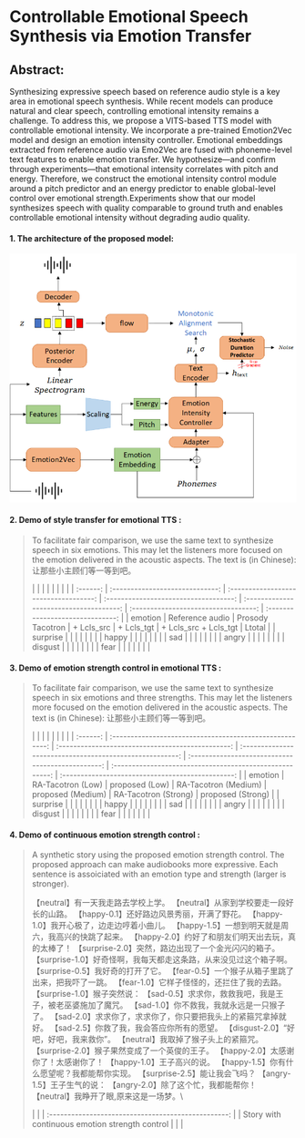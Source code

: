 # Controllable Emotional Speech Synthesis via Emotion Transfer

## Abstract:

Synthesizing expressive speech based on reference audio style is a key area in emotional speech synthesis. While recent models can produce natural and clear speech, controlling emotional intensity remains a challenge. To address this, we propose a VITS-based TTS model with controllable emotional intensity. We incorporate a pre-trained Emotion2Vec model and design an emotion intensity controller. Emotional embeddings extracted from reference audio via Emo2Vec are fused with phoneme-level text features to enable emotion transfer. We hypothesize—and confirm through experiments—that emotional intensity correlates with pitch and energy. Therefore, we construct the emotional intensity control module around a pitch predictor and an energy predictor to enable global-level control over emotional strength.Experiments show that our model synthesizes speech with quality comparable to ground truth and enables controllable emotional intensity without degrading audio quality.

#### 1. The architecture of the proposed model:

![arch](./assets/CETTS/Training.jpg)

#### 2. Demo of style transfer for emotional TTS :

> To facilitate fair comparison, we use the same text to synthesize speech in six emotions. This may let the listeners more focused on the emotion delivered in the acoustic aspects. The text is (in Chinese): 让那些小主顾们等一等到吧。
> 
> |          |                                 |                                       |                                       |                                         |                                      |                                  |
| :------: | :-----------------------------: | :-----------------------------------: | :-----------------------------------: | :-------------------------------------: | :----------------------------------: | :------------------------------: |
|  emotion |         Reference audio         |            Prosody Tacotron           |              + Lcls\_src              |               + Lcls\_tgt               |        + Lcls\_src + Lcls\_tgt       |              Ltotal              |
| surprise | [](samples/original/210498.wav) | [](samples/refnet/101020-21-Mref.wav) | [](samples/nodencl/101020-21-Mnd.wav) | [](samples/noencl/101020-21-noencl.wav) | [](samples/nogram/101020-21-Mng.wav) | [](samples/gram/101020-21-M.wav) |
|   happy  | [](samples/original/220184.wav) | [](samples/refnet/101020-22-Mref.wav) | [](samples/nodencl/101020-22-Mnd.wav) | [](samples/noencl/101020-22-noencl.wav) | [](samples/nogram/101020-22-Mng.wav) | [](samples/gram/101020-22-M.wav) |
|    sad   | [](samples/original/230233.wav) | [](samples/refnet/101020-23-Mref.wav) | [](samples/nodencl/101020-23-Mnd.wav) | [](samples/noencl/101020-23-noencl.wav) | [](samples/nogram/101020-23-Mng.wav) | [](samples/gram/101020-23-M.wav) |
|   angry  | [](samples/original/240639.wav) | [](samples/refnet/101020-24-Mref.wav) | [](samples/nodencl/101020-24-Mnd.wav) | [](samples/noencl/101020-24-noencl.wav) | [](samples/nogram/101020-24-Mng.wav) | [](samples/gram/101020-24-M.wav) |
|  disgust | [](samples/original/250564.wav) | [](samples/refnet/101020-25-Mref.wav) | [](samples/nodencl/101020-25-Mnd.wav) | [](samples/noencl/101020-25-noencl.wav) | [](samples/nogram/101020-25-Mng.wav) | [](samples/gram/101020-25-M.wav) |
|   fear   | [](samples/original/260554.wav) | [](samples/refnet/101020-26-Mref.wav) | [](samples/nodencl/101020-26-Mnd.wav) | [](samples/noencl/101020-26-noencl.wav) | [](samples/nogram/101020-26-Mng.wav) | [](samples/gram/101020-26-M.wav) |
> 
> 

#### 3. Demo of emotion strength control in emotional TTS :

> To facilitate fair comparison, we use the same text to synthesize speech in six emotions and three strengths. This may let the listeners more focused on the emotion delivered in the acoustic aspects. The text is (in Chinese): 让那些小主顾们等一等到吧。
> 
> |          |                                                          |                                                   |                                                          |                                                   |                                                          |                                                   |
| :------: | :------------------------------------------------------: | :-----------------------------------------------: | :------------------------------------------------------: | :-----------------------------------------------: | :------------------------------------------------------: | :-----------------------------------------------: |
|  emotion |                     RA-Tacotron (Low)                    |                   proposed (Low)                  |                   RA-Tacotron (Medium)                   |                 proposed (Medium)                 |                   RA-Tacotron (Strong)                   |                 proposed (Strong)                 |
| surprise | [](samples/strength_control/ra/101020-surprise-L-ra.wav) | [](samples/strength_control/o3_3/101020-21-L.wav) | [](samples/strength_control/ra/101020-surprise-M-ra.wav) | [](samples/strength_control/o3_3/101020-21-M.wav) | [](samples/strength_control/ra/101020-surprise-H-ra.wav) | [](samples/strength_control/o3_3/101020-21-H.wav) |
|   happy  |   [](samples/strength_control/ra/101020-happy-L-ra.wav)  | [](samples/strength_control/o3_3/101020-22-L.wav) |   [](samples/strength_control/ra/101020-happy-M-ra.wav)  | [](samples/strength_control/o3_3/101020-22-M.wav) |   [](samples/strength_control/ra/101020-happy-H-ra.wav)  | [](samples/strength_control/o3_3/101020-22-H.wav) |
|    sad   |    [](samples/strength_control/ra/101020-sad-L-ra.wav)   | [](samples/strength_control/o3_3/101020-23-L.wav) |    [](samples/strength_control/ra/101020-sad-M-ra.wav)   | [](samples/strength_control/o3_3/101020-23-M.wav) |    [](samples/strength_control/ra/101020-sad-H-ra.wav)   | [](samples/strength_control/o3_3/101020-23-H.wav) |
|   angry  |   [](samples/strength_control/ra/101020-angry-L-ra.wav)  | [](samples/strength_control/o3_3/101020-24-L.wav) |   [](samples/strength_control/ra/101020-angry-M-ra.wav)  | [](samples/strength_control/o3_3/101020-24-M.wav) |   [](samples/strength_control/ra/101020-angry-H-ra.wav)  | [](samples/strength_control/o3_3/101020-24-H.wav) |
|  disgust |  [](samples/strength_control/ra/101020-disgust-L-ra.wav) | [](samples/strength_control/o3_3/101020-25-L.wav) |  [](samples/strength_control/ra/101020-disgust-M-ra.wav) | [](samples/strength_control/o3_3/101020-25-M.wav) |  [](samples/strength_control/ra/101020-disgust-H-ra.wav) | [](samples/strength_control/o3_3/101020-25-H.wav) |
|   fear   |   [](samples/strength_control/ra/101020-fear-L-ra.wav)   | [](samples/strength_control/o3_3/101020-26-L.wav) |   [](samples/strength_control/ra/101020-fear-M-ra.wav)   | [](samples/strength_control/o3_3/101020-26-M.wav) |   [](samples/strength_control/ra/101020-fear-H-ra.wav)   | [](samples/strength_control/o3_3/101020-26-H.wav) |
> 
> 

#### 4. Demo of continuous emotion strength control :

> A synthetic story using the proposed emotion strength control. The proposed approach can make audiobooks more expressive. Each sentence is assoiciated with an emotion type and strength (larger is stronger).
> 
> 【neutral】有一天我走路去学校上学。
> 【neutral】从家到学校要走一段好长的山路。
> 【happy-0.1】还好路边风景秀丽，开满了野花。
> 【happy-1.0】我开心极了，边走边哼着小曲儿。
> 【happy-1.5】一想到明天就是周六，我高兴的快跳了起来。
> 【happy-2.0】约好了和朋友们明天出去玩，真的太棒了！
> 【surprise-2.0】突然，路边出现了一个金光闪闪的箱子。
> 【surprise-1.0】好奇怪啊，我每天都走这条路，从来没见过这个箱子啊。
> 【surprise-0.5】我好奇的打开了它。
> 【fear-0.5】一个猴子从箱子里跳了出来，把我吓了一跳。
> 【fear-1.0】它样子怪怪的，还拦住了我的去路。
> 【surprise-1.0】猴子突然说：
> 【sad-0.5】求求你，救救我吧，我是王子，被老巫婆施加了魔咒。
> 【sad-1.0】你不救我，我就永远是一只猴子了。
> 【sad-2.0】求求你了，求求你了，你只要把我头上的紧箍咒拿掉就好。
> 【sad-2.5】你救了我，我会答应你所有的愿望。
> 【disgust-2.0】“好吧，好吧，我来救你”。
> 【neutral】我取掉了猴子头上的紧箍咒。
> 【surprise-2.0】猴子果然变成了一个英俊的王子。
> 【happy-2.0】太感谢你了！太感谢你了！
> 【happy-1.0】王子高兴的说。
> 【happy-1.5】你有什么愿望呢？我都能帮你实现。
> 【surprise-2.5】能让我会飞吗？
> 【angry-1.5】王子生气的说：
> 【angry-2.0】除了这个忙，我都能帮你！
> 【neutral】我睁开了眼,原来这是一场梦。\
> 
> |                                                     |
| :-------------------------------------------------: |
|    Story with continuous emotion strength control   |
| [](samples/story_wavernn_nosile_2/newstory_all.wav) |

> 
> 

